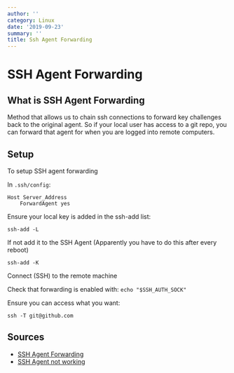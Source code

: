 ```yaml
---
author: ''
category: Linux
date: '2019-09-23'
summary: ''
title: Ssh Agent Forwarding
---
```

# SSH Agent Forwarding

## What is SSH Agent Forwarding

Method that allows us to chain ssh connections to forward key challenges back to the original agent.
So if your local user has access to a git repo, you can forward that agent for when you are logged into remote computers.

## Setup

To setup SSH agent forwarding

In `.ssh/config`:

    Host Server_Address
        ForwardAgent yes

Ensure your local key is added in the ssh-add list:

    ssh-add -L

If not add it to the SSH Agent (Apparently you have to do this after every reboot)

    ssh-add -K

Connect (SSH) to the remote machine

Check that forwarding is enabled with: `echo "$SSH_AUTH_SOCK"`

Ensure you can access what you want:

    ssh -T git@github.com




## Sources

* [SSH Agent Forwarding](http://www.unixwiz.net/techtips/ssh-agent-forwarding.html)
* [SSH Agent not working](https://stackoverflow.com/questions/21522081/ssh-agent-forwarding-not-working)